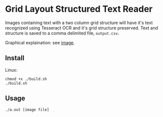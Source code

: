 Grid Layout Structured Text Reader
===========================

Images containing text with a two column grid structure will have it's text recognized using Tesseract OCR and it's grid structure preserved. Text and structure is saved to a comma delimited file, `output.csv`. 

Graphical explaination: see [image].

[image]: https://dl.dropbox.com/u/345086/definitions.png "image"


Install
-------
Linux:

    chmod +x ./build.sh
    ./build.sh

Usage
-----

    ./a.out [image file]
